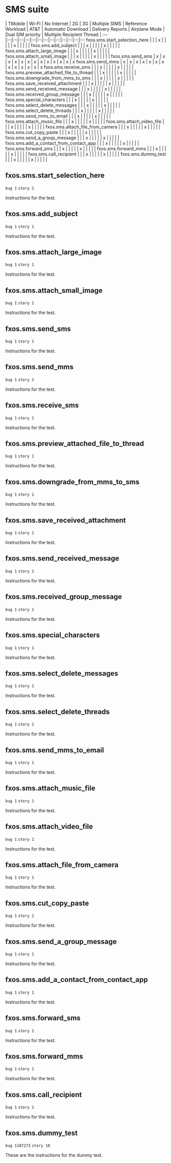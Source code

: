 # SMS suite

 | TMobile | Wi-FI | No Internet | 2G | 3G | Multiple SIMS | Reference Workload | AT&T | Automatic Download | Delivery Reports | Airplane Mode | Dual SIM priority | Multiple Recipient Thread |
:--                                      |:-:|:-:|:-:|:-:|:-:|:-:|:-:|:-:|:-:|:-:|:-:|:-:|:-:
fxos.sms.start_selection_here            |   |   | x |   |   |   |   | x |   |   |   |   |
fxos.sms.add_subject                     |   |   | x |   |   |   |   | x |   |   |   |   |
fxos.sms.attach_large_image              |   |   | x |   |   |   |   | x |   |   |   |   |
fxos.sms.attach_small_image              |   |   | x |   |   |   |   | x |   |   |   |   |
fxos.sms.send_sms                        | x | x | x | x | x | x | x | x | x | x | x | x | x
fxos.sms.send_mms                        | x | x | x | x | x | x | x | x | x | x | x | x | x
fxos.sms.receive_sms                     |   |   | x |   |   |   |   | x |   |   |   |   |
fxos.sms.preview_attached_file_to_thread |   |   | x |   |   |   |   | x |   |   |   |   |
fxos.sms.downgrade_from_mms_to_sms       |   |   | x |   |   |   |   | x |   |   |   |   |
fxos.sms.save_received_attachment        |   |   | x |   |   |   |   | x |   |   |   |   |
fxos.sms.send_received_message           |   |   | x |   |   |   |   | x |   |   |   |   |
fxos.sms.received_group_message          |   |   | x |   |   |   |   | x |   |   |   |   |
fxos.sms.special_characters              |   |   | x |   |   |   |   | x |   |   |   |   |
fxos.sms.select_delete_messages          |   |   | x |   |   |   |   | x |   |   |   |   |
fxos.sms.select_delete_threads           |   |   | x |   |   |   |   | x |   |   |   |   |
fxos.sms.send_mms_to_email               |   |   | x |   |   |   |   | x |   |   |   |   |
fxos.sms.attach_music_file               |   |   | x |   |   |   |   | x |   |   |   |   |
fxos.sms.attach_video_file               |   |   | x |   |   |   |   | x |   |   |   |   |
fxos.sms.attach_file_from_camera         |   |   | x |   |   |   |   | x |   |   |   |   |
fxos.sms.cut_copy_paste                  |   |   | x |   |   |   |   | x |   |   |   |   |
fxos.sms.send_a_group_message            |   |   | x |   |   |   |   | x |   |   |   |   |
fxos.sms.add_a_contact_from_contact_app  |   |   | x |   |   |   |   | x |   |   |   |   |
fxos.sms.forward_sms                     |   |   | x |   |   |   |   | x |   |   |   |   |
fxos.sms.forward_mms                     |   |   | x |   |   |   |   | x |   |   |   |   |
fxos.sms.call_recipient                  |   |   | x |   |   |   |   | x |   |   |   |   |
fxos.sms.dummy_test                      |   |   | x |   |   |   |   | x |   |   |   |   |


## fxos.sms.start_selection_here
`bug 1`
`story 1`

Instructions for the test.

## fxos.sms.add_subject
`bug 1`
`story 1`

Instructions for the test.

## fxos.sms.attach_large_image  
`bug 1`
`story 1`

Instructions for the test.

## fxos.sms.attach_small_image  
`bug 1`
`story 1`

Instructions for the test.

## fxos.sms.send_sms
`bug 1`
`story 1`

Instructions for the test.

## fxos.sms.send_mms
`bug 1`
`story 1`

Instructions for the test.

## fxos.sms.receive_sms
`bug 1`
`story 1`

Instructions for the test.

## fxos.sms.preview_attached_file_to_thread
`bug 1`
`story 1`

Instructions for the test.

## fxos.sms.downgrade_from_mms_to_sms
`bug 1`
`story 1`

Instructions for the test.

## fxos.sms.save_received_attachment
`bug 1`
`story 1`

Instructions for the test.

## fxos.sms.send_received_message
`bug 1`
`story 1`

Instructions for the test.

## fxos.sms.received_group_message
`bug 1`
`story 1`

Instructions for the test.

## fxos.sms.special_characters
`bug 1`
`story 1`

Instructions for the test.

## fxos.sms.select_delete_messages
`bug 1`
`story 1`

Instructions for the test.

## fxos.sms.select_delete_threads
`bug 1`
`story 1`

Instructions for the test.

## fxos.sms.send_mms_to_email
`bug 1`
`story 1`

Instructions for the test.

## fxos.sms.attach_music_file
`bug 1`
`story 1`

Instructions for the test.

## fxos.sms.attach_video_file
`bug 1`
`story 1`

Instructions for the test.

## fxos.sms.attach_file_from_camera
`bug 1`
`story 1`

Instructions for the test.

## fxos.sms.cut_copy_paste
`bug 1`
`story 1`

Instructions for the test.

## fxos.sms.send_a_group_message
`bug 1`
`story 1`

Instructions for the test.

## fxos.sms.add_a_contact_from_contact_app
`bug 1`
`story 1`

Instructions for the test.

## fxos.sms.forward_sms
`bug 1`
`story 1`

Instructions for the test.

## fxos.sms.forward_mms
`bug 1`
`story 1`

Instructions for the test.

## fxos.sms.call_recipient
`bug 1`
`story 1`

Instructions for the test.

## fxos.sms.dummy_test
`bug 1187273`
`story 10`

These are the instructions for the dummy test.
